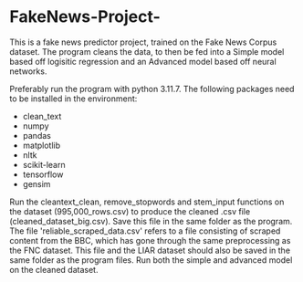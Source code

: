 # FakeNews-Project-

This is a fake news predictor project, trained on the Fake News Corpus dataset. The program cleans the data, to then be fed into a Simple model based off logisitic regression and an Advanced model based off neural networks. 

Preferably run the program with python 3.11.7.
The following packages need to be installed in the environment:
- clean_text
- numpy
- pandas
- matplotlib
- nltk
- scikit-learn
- tensorflow
- gensim

Run the cleantext_clean, remove_stopwords and stem_input functions on the dataset (995,000_rows.csv) to produce the cleaned .csv file (cleaned_dataset_big.csv). Save this file in the same folder as the program. The file 'reliable_scraped_data.csv' refers to a file consisting of scraped content from the BBC, which has gone through the same preprocessing as the FNC dataset. This file and the LIAR dataset should also be saved in the same folder as the program files. 
Run both the simple and advanced model on the cleaned dataset.
